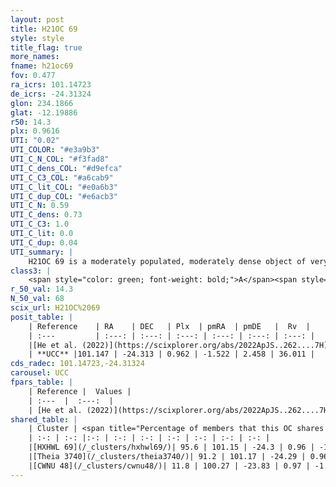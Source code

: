 ```yaml
---
layout: post
title: H21OC 69
style: style
title_flag: true
more_names: 
fname: h21oc69
fov: 0.477
ra_icrs: 101.14723
de_icrs: -24.31324
glon: 234.1866
glat: -12.19886
r50: 14.3
plx: 0.9616
UTI: "0.02"
UTI_COLOR: "#e3a9b3"
UTI_C_N_COL: "#f3fad8"
UTI_C_dens_COL: "#d9efca"
UTI_C_C3_COL: "#a6cab9"
UTI_C_lit_COL: "#e0a6b3"
UTI_C_dup_COL: "#e6acb3"
UTI_C_N: 0.59
UTI_C_dens: 0.73
UTI_C_C3: 1.0
UTI_C_lit: 0.0
UTI_C_dup: 0.04
UTI_summary: |
    H21OC 69 is a moderately populated, moderately dense object of very high C3 quality. It was recently reported in the literature.<br><br><span style="color: #99180f; font-weight: bold;">Warning: </span>This is very likely a duplicate object, which shares a large percentage of members with at least one previously reported entry.
class3: |
    <span style="color: green; font-weight: bold;">A</span><span style="color: green; font-weight: bold;">A</span>
r_50_val: 14.3
N_50_val: 68
scix_url: H21OC%2069
posit_table: |
    | Reference    | RA    | DEC   | Plx  | pmRA  | pmDE   |  Rv  |
    | :---         | :---: | :---: | :---: | :---: | :---: | :---: |
    |[He et al. (2022)](https://scixplorer.org/abs/2022ApJS..262....7H) | 101.161 | -24.328 | 0.961 | -1.523 | 2.462 | -- |
    | **UCC** |101.147 | -24.313 | 0.962 | -1.522 | 2.458 | 36.011 | 
cds_radec: 101.14723,-24.31324
carousel: UCC
fpars_table: |
    | Reference |  Values |
    | :---  |  :---:  |
    | [He et al. (2022)](https://scixplorer.org/abs/2022ApJS..262....7H) | `A0=0.35, logAge=8.65` |
shared_table: |
    | Cluster | <span title="Percentage of members that this OC shares with the ones listed">%</span>   | RA   | DEC   | Plx   | pmRA  | pmDE  | Rv | UTI |
    | :-: | :-: |:-: | :-: | :-: | :-: | :-: | :-: | :-: |
    |[HXHWL 69](/_clusters/hxhwl69/)| 95.6 | 101.15 | -24.3 | 0.96 | -1.52 | 2.46 | 36.01 |0.47 |
    |[Theia 3740](/_clusters/theia3740/)| 91.2 | 101.17 | -24.29 | 0.96 | -1.52 | 2.46 | 36.4 |0.0 |
    |[CWNU 48](/_clusters/cwnu48/)| 11.8 | 100.27 | -23.83 | 0.97 | -1.39 | 2.39 | 30.36 |0.04 |
---
```

